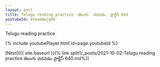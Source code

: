 ```yaml
---
layout: post
title: Telugu reading practice  తెలుగు  చదవడం  ప్రాక్టీస్ 641
youtubeId: mtwamQwjgR8
---
```

 
 
Telugu reading practice
 
 
 
 
 


{% include youtubePlayer.html id=page.youtubeId %}
 
[Next]({{ site.baseurl }}{% link  split1/_posts/2021-10-02-Telugu reading practice  తెలుగు  చదవడం  ప్రాక్టీస్ 640.md%})
 
